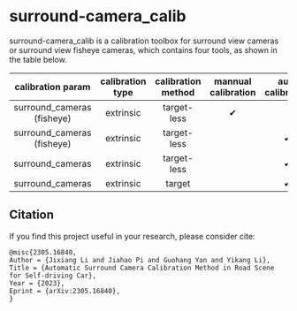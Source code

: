 # surround-camera_calib
surround-camera_calib is a calibration toolbox for surround view cameras or surround view fisheye cameras, which contains four tools, as shown in the table below.
<!-- CITATION -->

| calibration param |calibration type| calibration method | mannual calibration | auto calibration | usage documentation |
| :--------------: |:--------------:| :------------: | :--------------: | :------------: | :------------: |
| surround_cameras (fisheye) | extrinsic |  target-less    |    &#10004; |             |[manual_calib](manual_calib/README.md)|
| surround_cameras (fisheye) | extrinsic |  target-less    |             |  &#10004;  |[auto_calib_fisheye](auto_calib_fisheye/README.md)|
| surround_cameras            | extrinsic |  target-less   |             |  &#10004;  |[auto_calib](auto_calib/README.md)|
| surround_cameras            | extrinsic |  target        |             |  &#10004;  |[auto_calib_target](auto_calib_target/README.md)|

## Citation
If you find this project useful in your research, please consider cite:
```
@misc{2305.16840,
Author = {Jixiang Li and Jiahao Pi and Guohang Yan and Yikang Li},
Title = {Automatic Surround Camera Calibration Method in Road Scene for Self-driving Car},
Year = {2023},
Eprint = {arXiv:2305.16840},
}
```
